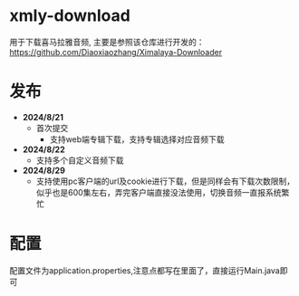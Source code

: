 # xmly-download
用于下载喜马拉雅音频, 主要是参照该仓库进行开发的：https://github.com/Diaoxiaozhang/Ximalaya-Downloader

# 发布
* **2024/8/21**
    * 首次提交
        * 支持web端专辑下载，支持专辑选择对应音频下载
* **2024/8/22**
    * 支持多个自定义音频下载
* **2024/8/29**
    * 支持使用pc客户端的url及cookie进行下载，但是同样会有下载次数限制，似乎也是600集左右，弄完客户端直接没法使用，切换音频一直报系统繁忙
# 配置
配置文件为application.properties,注意点都写在里面了，直接运行Main.java即可
